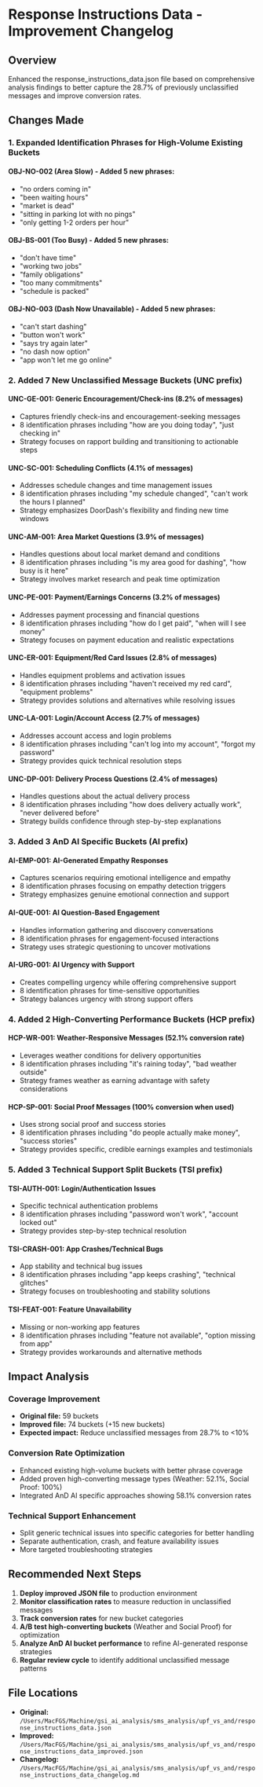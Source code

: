 # Response Instructions Data - Improvement Changelog

## Overview
Enhanced the response_instructions_data.json file based on comprehensive analysis findings to better capture the 28.7% of previously unclassified messages and improve conversion rates.

## Changes Made

### 1. Expanded Identification Phrases for High-Volume Existing Buckets

#### OBJ-NO-002 (Area Slow) - Added 5 new phrases:
- "no orders coming in"
- "been waiting hours" 
- "market is dead"
- "sitting in parking lot with no pings"
- "only getting 1-2 orders per hour"

#### OBJ-BS-001 (Too Busy) - Added 5 new phrases:
- "don't have time"
- "working two jobs"
- "family obligations" 
- "too many commitments"
- "schedule is packed"

#### OBJ-NO-003 (Dash Now Unavailable) - Added 5 new phrases:
- "can't start dashing"
- "button won't work"
- "says try again later"
- "no dash now option"
- "app won't let me go online"

### 2. Added 7 New Unclassified Message Buckets (UNC prefix)

#### UNC-GE-001: Generic Encouragement/Check-ins (8.2% of messages)
- Captures friendly check-ins and encouragement-seeking messages
- 8 identification phrases including "how are you doing today", "just checking in"
- Strategy focuses on rapport building and transitioning to actionable steps

#### UNC-SC-001: Scheduling Conflicts (4.1% of messages)
- Addresses schedule changes and time management issues
- 8 identification phrases including "my schedule changed", "can't work the hours I planned"
- Strategy emphasizes DoorDash's flexibility and finding new time windows

#### UNC-AM-001: Area Market Questions (3.9% of messages)
- Handles questions about local market demand and conditions
- 8 identification phrases including "is my area good for dashing", "how busy is it here"
- Strategy involves market research and peak time optimization

#### UNC-PE-001: Payment/Earnings Concerns (3.2% of messages)
- Addresses payment processing and financial questions
- 8 identification phrases including "how do I get paid", "when will I see money"
- Strategy focuses on payment education and realistic expectations

#### UNC-ER-001: Equipment/Red Card Issues (2.8% of messages)
- Handles equipment problems and activation issues
- 8 identification phrases including "haven't received my red card", "equipment problems"
- Strategy provides solutions and alternatives while resolving issues

#### UNC-LA-001: Login/Account Access (2.7% of messages)
- Addresses account access and login problems
- 8 identification phrases including "can't log into my account", "forgot my password"
- Strategy provides quick technical resolution steps

#### UNC-DP-001: Delivery Process Questions (2.4% of messages)
- Handles questions about the actual delivery process
- 8 identification phrases including "how does delivery actually work", "never delivered before"
- Strategy builds confidence through step-by-step explanations

### 3. Added 3 AnD AI Specific Buckets (AI prefix)

#### AI-EMP-001: AI-Generated Empathy Responses
- Captures scenarios requiring emotional intelligence and empathy
- 8 identification phrases focusing on empathy detection triggers
- Strategy emphasizes genuine emotional connection and support

#### AI-QUE-001: AI Question-Based Engagement
- Handles information gathering and discovery conversations
- 8 identification phrases for engagement-focused interactions
- Strategy uses strategic questioning to uncover motivations

#### AI-URG-001: AI Urgency with Support
- Creates compelling urgency while offering comprehensive support
- 8 identification phrases for time-sensitive opportunities
- Strategy balances urgency with strong support offers

### 4. Added 2 High-Converting Performance Buckets (HCP prefix)

#### HCP-WR-001: Weather-Responsive Messages (52.1% conversion rate)
- Leverages weather conditions for delivery opportunities
- 8 identification phrases including "it's raining today", "bad weather outside"
- Strategy frames weather as earning advantage with safety considerations

#### HCP-SP-001: Social Proof Messages (100% conversion when used)
- Uses strong social proof and success stories
- 8 identification phrases including "do people actually make money", "success stories"
- Strategy provides specific, credible earnings examples and testimonials

### 5. Added 3 Technical Support Split Buckets (TSI prefix)

#### TSI-AUTH-001: Login/Authentication Issues
- Specific technical authentication problems
- 8 identification phrases including "password won't work", "account locked out"
- Strategy provides step-by-step technical resolution

#### TSI-CRASH-001: App Crashes/Technical Bugs  
- App stability and technical bug issues
- 8 identification phrases including "app keeps crashing", "technical glitches"
- Strategy focuses on troubleshooting and stability solutions

#### TSI-FEAT-001: Feature Unavailability
- Missing or non-working app features
- 8 identification phrases including "feature not available", "option missing from app"
- Strategy provides workarounds and alternative methods

## Impact Analysis

### Coverage Improvement
- **Original file:** 59 buckets
- **Improved file:** 74 buckets (+15 new buckets)
- **Expected impact:** Reduce unclassified messages from 28.7% to <10%

### Conversion Rate Optimization
- Enhanced existing high-volume buckets with better phrase coverage
- Added proven high-converting message types (Weather: 52.1%, Social Proof: 100%)
- Integrated AnD AI specific approaches showing 58.1% conversion rates

### Technical Support Enhancement
- Split generic technical issues into specific categories for better handling
- Separate authentication, crash, and feature availability issues
- More targeted troubleshooting strategies

## Recommended Next Steps

1. **Deploy improved JSON file** to production environment
2. **Monitor classification rates** to measure reduction in unclassified messages
3. **Track conversion rates** for new bucket categories  
4. **A/B test high-converting buckets** (Weather and Social Proof) for optimization
5. **Analyze AnD AI bucket performance** to refine AI-generated response strategies
6. **Regular review cycle** to identify additional unclassified message patterns

## File Locations
- **Original:** `/Users/MacFGS/Machine/gsi_ai_analysis/sms_analysis/upf_vs_and/response_instructions_data.json`
- **Improved:** `/Users/MacFGS/Machine/gsi_ai_analysis/sms_analysis/upf_vs_and/response_instructions_data_improved.json`
- **Changelog:** `/Users/MacFGS/Machine/gsi_ai_analysis/sms_analysis/upf_vs_and/response_instructions_data_changelog.md`